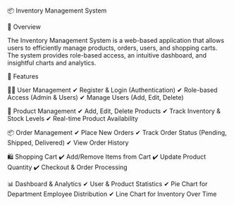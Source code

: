 📦 Inventory Management System

   🚀 Overview

   The Inventory Management System is a web-based application that allows users to efficiently manage products, orders, users, and shopping carts. The system provides role-based access, an intuitive dashboard, and insightful charts and analytics.

   🎯 Features

   🧑‍💼 User Management
   ✔ Register & Login (Authentication)
   ✔ Role-based Access (Admin & Users)
   ✔ Manage Users (Add, Edit, Delete)

   🛒 Product Management
   ✔ Add, Edit, Delete Products
   ✔ Track Inventory & Stock Levels
   ✔ Real-time Product Availability

   📦 Order Management
   ✔ Place New Orders
   ✔ Track Order Status (Pending, Shipped, Delivered)
   ✔ View Order History

   🛍 Shopping Cart
   ✔ Add/Remove Items from Cart
   ✔ Update Product Quantity
   ✔ Checkout & Order Processing

   📊 Dashboard & Analytics
   ✔ User & Product Statistics
   ✔ Pie Chart for Department Employee Distribution
   ✔ Line Chart for Inventory Over Time

